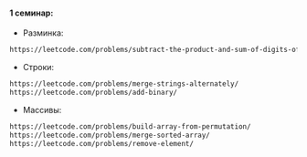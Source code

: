 #### 1 семинар:

- Разминка:
```html
https://leetcode.com/problems/subtract-the-product-and-sum-of-digits-of-an-integer/
```
- Строки:
```html
https://leetcode.com/problems/merge-strings-alternately/
https://leetcode.com/problems/add-binary/
```
- Массивы:
```html
https://leetcode.com/problems/build-array-from-permutation/
https://leetcode.com/problems/merge-sorted-array/
https://leetcode.com/problems/remove-element/
```